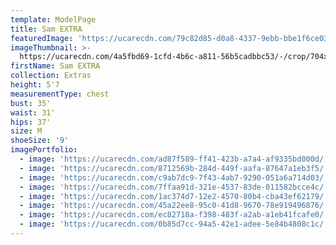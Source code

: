 ```yaml
---
template: ModelPage
title: Sam EXTRA
featuredImage: 'https://ucarecdn.com/79c82d85-d0a8-4337-9ebb-bbe1f6ce03c2/'
imageThumbnail: >-
  https://ucarecdn.com/4a5fbd69-1cfd-4b6c-a811-56b5cadbbc53/-/crop/704x1047/29,0/-/preview/
firstName: Sam EXTRA
collection: Extras
height: 5'7
measurementType: chest
bust: 35'
waist: 31'
hips: 37'
size: M
shoeSize: '9'
imagePortfolio:
  - image: 'https://ucarecdn.com/ad87f589-ff41-423b-a7a4-af9335bd000d/'
  - image: 'https://ucarecdn.com/8712569b-284d-449f-aafa-87647a1eb3f5/'
  - image: 'https://ucarecdn.com/c9ab7dc9-7f43-4ab7-9290-051a6a714d03/'
  - image: 'https://ucarecdn.com/7ffaa91d-321e-4537-83de-011582bcce4c/'
  - image: 'https://ucarecdn.com/1ac374d7-12e2-4570-80b4-cba43ef62179/'
  - image: 'https://ucarecdn.com/45a22ee8-95c0-41d8-9670-78e919496876/'
  - image: 'https://ucarecdn.com/ec82718a-f398-483f-a2ab-a1eb41fcafe0/'
  - image: 'https://ucarecdn.com/0b85d7cc-94a5-42e1-adee-5e84b4808c1c/'
---
```


